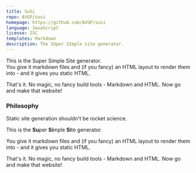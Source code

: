 ```yaml
---
title: SuSi
repo: AVGP/susi
homepage: https://github.com/AVGP/susi
language: JavaScript
license: ISC
templates: Markdown
description: The SUper SImple site generator.
---
```


This is the Su​per Si​mple Si​te generator.  
You give it markdown files and (if you fancy) an HTML layout to render them into - and it gives you static HTML.

That's it. No magic, no fancy build tools - Markdown and HTML. Now go and make that website!

### Philosophy

Static site generation shouldn't be rocket science.

This is the **Su**&#8203;per **Si**&#8203;mple **Si**&#8203;te generator.

You give it markdown files and (if you fancy) an HTML layout to render them into - and it gives you static HTML.

That's it. No magic, no fancy build tools - Markdown and HTML. Now go and make that website!
